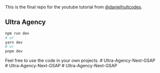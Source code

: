 This is the final repo for the youtube tutorial from [@danielhultcodes](https://www.youtube.com/@danielhultcodes).

## Ultra Agency

```bash
npm run dev
# or
yarn dev
# or
pnpm dev
```

Feel free to use the code in your own projects.
#   U l t r a - A g e n c y - N e x t - G S A P  
 #   U l t r a - A g e n c y - N e x t - G S A P  
 #   U l t r a - A g e n c y - N e x t - G S A P  
 